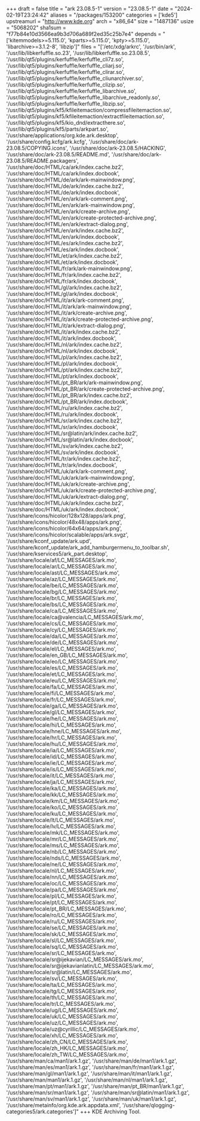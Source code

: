 +++
draft = false
title = "ark 23.08.5-1"
version = "23.08.5-1"
date = "2024-02-19T23:24:42"
aliases = "/packages/153200"
categories = ['kde5']
upstreamurl = "http://www.kde.org"
arch = "x86_64"
size = "1487136"
usize = "5068202"
sha1sum = "f77b84e10d3566ea9b3d706a689f2ed35c25b7e4"
depends = "['kitemmodels>=5.115.0', 'kparts>=5.115.0', 'kpty>=5.115.0', 'libarchive>=3.1.2-8', 'libzip']"
files = "['/etc/xdg/arkrc', '/usr/bin/ark', '/usr/lib/libkerfuffle.so.23', '/usr/lib/libkerfuffle.so.23.08.5', '/usr/lib/qt5/plugins/kerfuffle/kerfuffle_cli7z.so', '/usr/lib/qt5/plugins/kerfuffle/kerfuffle_cliarj.so', '/usr/lib/qt5/plugins/kerfuffle/kerfuffle_clirar.so', '/usr/lib/qt5/plugins/kerfuffle/kerfuffle_cliunarchiver.so', '/usr/lib/qt5/plugins/kerfuffle/kerfuffle_clizip.so', '/usr/lib/qt5/plugins/kerfuffle/kerfuffle_libarchive.so', '/usr/lib/qt5/plugins/kerfuffle/kerfuffle_libarchive_readonly.so', '/usr/lib/qt5/plugins/kerfuffle/kerfuffle_libzip.so', '/usr/lib/qt5/plugins/kf5/kfileitemaction/compressfileitemaction.so', '/usr/lib/qt5/plugins/kf5/kfileitemaction/extractfileitemaction.so', '/usr/lib/qt5/plugins/kf5/kio_dnd/extracthere.so', '/usr/lib/qt5/plugins/kf5/parts/arkpart.so', '/usr/share/applications/org.kde.ark.desktop', '/usr/share/config.kcfg/ark.kcfg', '/usr/share/doc/ark-23.08.5/COPYING.icons', '/usr/share/doc/ark-23.08.5/HACKING', '/usr/share/doc/ark-23.08.5/README.md', '/usr/share/doc/ark-23.08.5/README.packagers', '/usr/share/doc/HTML/ca/ark/index.cache.bz2', '/usr/share/doc/HTML/ca/ark/index.docbook', '/usr/share/doc/HTML/de/ark/ark-mainwindow.png', '/usr/share/doc/HTML/de/ark/index.cache.bz2', '/usr/share/doc/HTML/de/ark/index.docbook', '/usr/share/doc/HTML/en/ark/ark-comment.png', '/usr/share/doc/HTML/en/ark/ark-mainwindow.png', '/usr/share/doc/HTML/en/ark/create-archive.png', '/usr/share/doc/HTML/en/ark/create-protected-archive.png', '/usr/share/doc/HTML/en/ark/extract-dialog.png', '/usr/share/doc/HTML/en/ark/index.cache.bz2', '/usr/share/doc/HTML/en/ark/index.docbook', '/usr/share/doc/HTML/es/ark/index.cache.bz2', '/usr/share/doc/HTML/es/ark/index.docbook', '/usr/share/doc/HTML/et/ark/index.cache.bz2', '/usr/share/doc/HTML/et/ark/index.docbook', '/usr/share/doc/HTML/fr/ark/ark-mainwindow.png', '/usr/share/doc/HTML/fr/ark/index.cache.bz2', '/usr/share/doc/HTML/fr/ark/index.docbook', '/usr/share/doc/HTML/gl/ark/index.cache.bz2', '/usr/share/doc/HTML/gl/ark/index.docbook', '/usr/share/doc/HTML/it/ark/ark-comment.png', '/usr/share/doc/HTML/it/ark/ark-mainwindow.png', '/usr/share/doc/HTML/it/ark/create-archive.png', '/usr/share/doc/HTML/it/ark/create-protected-archive.png', '/usr/share/doc/HTML/it/ark/extract-dialog.png', '/usr/share/doc/HTML/it/ark/index.cache.bz2', '/usr/share/doc/HTML/it/ark/index.docbook', '/usr/share/doc/HTML/nl/ark/index.cache.bz2', '/usr/share/doc/HTML/nl/ark/index.docbook', '/usr/share/doc/HTML/pl/ark/index.cache.bz2', '/usr/share/doc/HTML/pl/ark/index.docbook', '/usr/share/doc/HTML/pt/ark/index.cache.bz2', '/usr/share/doc/HTML/pt/ark/index.docbook', '/usr/share/doc/HTML/pt_BR/ark/ark-mainwindow.png', '/usr/share/doc/HTML/pt_BR/ark/create-protected-archive.png', '/usr/share/doc/HTML/pt_BR/ark/index.cache.bz2', '/usr/share/doc/HTML/pt_BR/ark/index.docbook', '/usr/share/doc/HTML/ru/ark/index.cache.bz2', '/usr/share/doc/HTML/ru/ark/index.docbook', '/usr/share/doc/HTML/sr/ark/index.cache.bz2', '/usr/share/doc/HTML/sr/ark/index.docbook', '/usr/share/doc/HTML/sr@latin/ark/index.cache.bz2', '/usr/share/doc/HTML/sr@latin/ark/index.docbook', '/usr/share/doc/HTML/sv/ark/index.cache.bz2', '/usr/share/doc/HTML/sv/ark/index.docbook', '/usr/share/doc/HTML/tr/ark/index.cache.bz2', '/usr/share/doc/HTML/tr/ark/index.docbook', '/usr/share/doc/HTML/uk/ark/ark-comment.png', '/usr/share/doc/HTML/uk/ark/ark-mainwindow.png', '/usr/share/doc/HTML/uk/ark/create-archive.png', '/usr/share/doc/HTML/uk/ark/create-protected-archive.png', '/usr/share/doc/HTML/uk/ark/extract-dialog.png', '/usr/share/doc/HTML/uk/ark/index.cache.bz2', '/usr/share/doc/HTML/uk/ark/index.docbook', '/usr/share/icons/hicolor/128x128/apps/ark.png', '/usr/share/icons/hicolor/48x48/apps/ark.png', '/usr/share/icons/hicolor/64x64/apps/ark.png', '/usr/share/icons/hicolor/scalable/apps/ark.svgz', '/usr/share/kconf_update/ark.upd', '/usr/share/kconf_update/ark_add_hamburgermenu_to_toolbar.sh', '/usr/share/kservices5/ark_part.desktop', '/usr/share/locale/af/LC_MESSAGES/ark.mo', '/usr/share/locale/ar/LC_MESSAGES/ark.mo', '/usr/share/locale/ast/LC_MESSAGES/ark.mo', '/usr/share/locale/az/LC_MESSAGES/ark.mo', '/usr/share/locale/be/LC_MESSAGES/ark.mo', '/usr/share/locale/bg/LC_MESSAGES/ark.mo', '/usr/share/locale/br/LC_MESSAGES/ark.mo', '/usr/share/locale/bs/LC_MESSAGES/ark.mo', '/usr/share/locale/ca/LC_MESSAGES/ark.mo', '/usr/share/locale/ca@valencia/LC_MESSAGES/ark.mo', '/usr/share/locale/cs/LC_MESSAGES/ark.mo', '/usr/share/locale/cy/LC_MESSAGES/ark.mo', '/usr/share/locale/da/LC_MESSAGES/ark.mo', '/usr/share/locale/de/LC_MESSAGES/ark.mo', '/usr/share/locale/el/LC_MESSAGES/ark.mo', '/usr/share/locale/en_GB/LC_MESSAGES/ark.mo', '/usr/share/locale/eo/LC_MESSAGES/ark.mo', '/usr/share/locale/es/LC_MESSAGES/ark.mo', '/usr/share/locale/et/LC_MESSAGES/ark.mo', '/usr/share/locale/eu/LC_MESSAGES/ark.mo', '/usr/share/locale/fa/LC_MESSAGES/ark.mo', '/usr/share/locale/fi/LC_MESSAGES/ark.mo', '/usr/share/locale/fr/LC_MESSAGES/ark.mo', '/usr/share/locale/ga/LC_MESSAGES/ark.mo', '/usr/share/locale/gl/LC_MESSAGES/ark.mo', '/usr/share/locale/he/LC_MESSAGES/ark.mo', '/usr/share/locale/hi/LC_MESSAGES/ark.mo', '/usr/share/locale/hne/LC_MESSAGES/ark.mo', '/usr/share/locale/hr/LC_MESSAGES/ark.mo', '/usr/share/locale/hu/LC_MESSAGES/ark.mo', '/usr/share/locale/ia/LC_MESSAGES/ark.mo', '/usr/share/locale/id/LC_MESSAGES/ark.mo', '/usr/share/locale/ie/LC_MESSAGES/ark.mo', '/usr/share/locale/is/LC_MESSAGES/ark.mo', '/usr/share/locale/it/LC_MESSAGES/ark.mo', '/usr/share/locale/ja/LC_MESSAGES/ark.mo', '/usr/share/locale/ka/LC_MESSAGES/ark.mo', '/usr/share/locale/kk/LC_MESSAGES/ark.mo', '/usr/share/locale/km/LC_MESSAGES/ark.mo', '/usr/share/locale/ko/LC_MESSAGES/ark.mo', '/usr/share/locale/ku/LC_MESSAGES/ark.mo', '/usr/share/locale/lt/LC_MESSAGES/ark.mo', '/usr/share/locale/lv/LC_MESSAGES/ark.mo', '/usr/share/locale/mk/LC_MESSAGES/ark.mo', '/usr/share/locale/mr/LC_MESSAGES/ark.mo', '/usr/share/locale/ms/LC_MESSAGES/ark.mo', '/usr/share/locale/nb/LC_MESSAGES/ark.mo', '/usr/share/locale/nds/LC_MESSAGES/ark.mo', '/usr/share/locale/ne/LC_MESSAGES/ark.mo', '/usr/share/locale/nl/LC_MESSAGES/ark.mo', '/usr/share/locale/nn/LC_MESSAGES/ark.mo', '/usr/share/locale/oc/LC_MESSAGES/ark.mo', '/usr/share/locale/pa/LC_MESSAGES/ark.mo', '/usr/share/locale/pl/LC_MESSAGES/ark.mo', '/usr/share/locale/pt/LC_MESSAGES/ark.mo', '/usr/share/locale/pt_BR/LC_MESSAGES/ark.mo', '/usr/share/locale/ro/LC_MESSAGES/ark.mo', '/usr/share/locale/ru/LC_MESSAGES/ark.mo', '/usr/share/locale/se/LC_MESSAGES/ark.mo', '/usr/share/locale/sk/LC_MESSAGES/ark.mo', '/usr/share/locale/sl/LC_MESSAGES/ark.mo', '/usr/share/locale/sq/LC_MESSAGES/ark.mo', '/usr/share/locale/sr/LC_MESSAGES/ark.mo', '/usr/share/locale/sr@ijekavian/LC_MESSAGES/ark.mo', '/usr/share/locale/sr@ijekavianlatin/LC_MESSAGES/ark.mo', '/usr/share/locale/sr@latin/LC_MESSAGES/ark.mo', '/usr/share/locale/sv/LC_MESSAGES/ark.mo', '/usr/share/locale/ta/LC_MESSAGES/ark.mo', '/usr/share/locale/tg/LC_MESSAGES/ark.mo', '/usr/share/locale/th/LC_MESSAGES/ark.mo', '/usr/share/locale/tr/LC_MESSAGES/ark.mo', '/usr/share/locale/ug/LC_MESSAGES/ark.mo', '/usr/share/locale/uk/LC_MESSAGES/ark.mo', '/usr/share/locale/uz/LC_MESSAGES/ark.mo', '/usr/share/locale/uz@cyrillic/LC_MESSAGES/ark.mo', '/usr/share/locale/xh/LC_MESSAGES/ark.mo', '/usr/share/locale/zh_CN/LC_MESSAGES/ark.mo', '/usr/share/locale/zh_HK/LC_MESSAGES/ark.mo', '/usr/share/locale/zh_TW/LC_MESSAGES/ark.mo', '/usr/share/man/ca/man1/ark.1.gz', '/usr/share/man/de/man1/ark.1.gz', '/usr/share/man/es/man1/ark.1.gz', '/usr/share/man/fr/man1/ark.1.gz', '/usr/share/man/gl/man1/ark.1.gz', '/usr/share/man/it/man1/ark.1.gz', '/usr/share/man/man1/ark.1.gz', '/usr/share/man/nl/man1/ark.1.gz', '/usr/share/man/pt/man1/ark.1.gz', '/usr/share/man/pt_BR/man1/ark.1.gz', '/usr/share/man/sr/man1/ark.1.gz', '/usr/share/man/sr@latin/man1/ark.1.gz', '/usr/share/man/sv/man1/ark.1.gz', '/usr/share/man/uk/man1/ark.1.gz', '/usr/share/metainfo/org.kde.ark.appdata.xml', '/usr/share/qlogging-categories5/ark.categories']"
+++
KDE Archiving Tool.